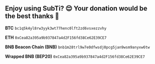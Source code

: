 ## Enjoy using SubTi? 😌 Your donation would be the best thanks 💚

**BTC**
`bc1q5k4yl8rw3yyk3wt77henc0lft2zd6vsxezzvhy`

**ETH**
`0xCea82a395a9b937847a4d2F156fd38Ce62E39CE7`

**BNB Beacon Chain (BNB)**
`bnb1m28trl9w7e0dfwsdj0pcg5jan9wsm9anyxw6tw`

**Wrapped BNB (BEP20)**
`0xCea82a395a9b937847a4d2F156fd38Ce62E39CE7`
